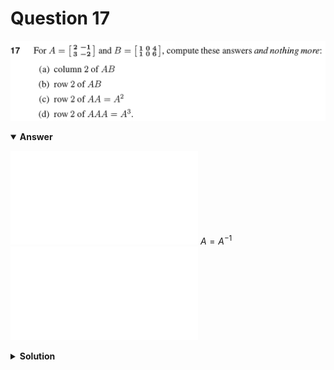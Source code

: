 # Question 17
![alt text](q17.png)

<details open>
<summary><b>Answer</b></summary>

![alt text](a17.txt)
$A = A^{-1}$
![alt text](a17.py)
</details>

<details>
<summary><b>Solution</b></summary>

![alt text](s17.png)
</details>
